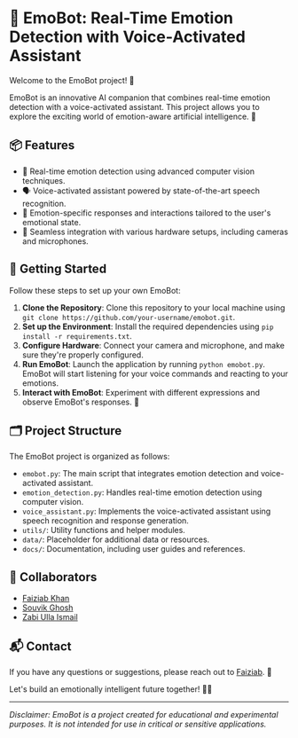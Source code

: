 # 🤖 EmoBot: Real-Time Emotion Detection with Voice-Activated Assistant

Welcome to the EmoBot project! 🎉

EmoBot is an innovative AI companion that combines real-time emotion detection with a voice-activated assistant. This project allows you to explore the exciting world of emotion-aware artificial intelligence. 🌟

## 📦 Features

- 👀 Real-time emotion detection using advanced computer vision techniques.
- 🗣️ Voice-activated assistant powered by state-of-the-art speech recognition.
- 💬 Emotion-specific responses and interactions tailored to the user's emotional state.
- 🔌 Seamless integration with various hardware setups, including cameras and microphones.

## 🚀 Getting Started

Follow these steps to set up your own EmoBot:

1. **Clone the Repository**: Clone this repository to your local machine using `git clone https://github.com/your-username/emobot.git`.
2. **Set up the Environment**: Install the required dependencies using `pip install -r requirements.txt`.
3. **Configure Hardware**: Connect your camera and microphone, and make sure they're properly configured.
4. **Run EmoBot**: Launch the application by running `python emobot.py`. EmoBot will start listening for your voice commands and reacting to your emotions.
5. **Interact with EmoBot**: Experiment with different expressions and observe EmoBot's responses. 🤖

## 🗂️ Project Structure

The EmoBot project is organized as follows:

- `emobot.py`: The main script that integrates emotion detection and voice-activated assistant.
- `emotion_detection.py`: Handles real-time emotion detection using computer vision.
- `voice_assistant.py`: Implements the voice-activated assistant using speech recognition and response generation.
- `utils/`: Utility functions and helper modules.
- `data/`: Placeholder for additional data or resources.
- `docs/`: Documentation, including user guides and references.

## 👥 Collaborators

- [Faiziab Khan](https://github.com/Faiziab)
- [Souvik Ghosh](https://github.com/souvikghosh2000)
- [Zabi Ulla Ismail](https://github.com/zabi-32)

## 📬 Contact

If you have any questions or suggestions, please reach out to [Faiziab](faiziabkhan1@gmail.com). 📧

Let's build an emotionally intelligent future together! 🤖💖

---

_Disclaimer: EmoBot is a project created for educational and experimental purposes. It is not intended for use in critical or sensitive applications._
